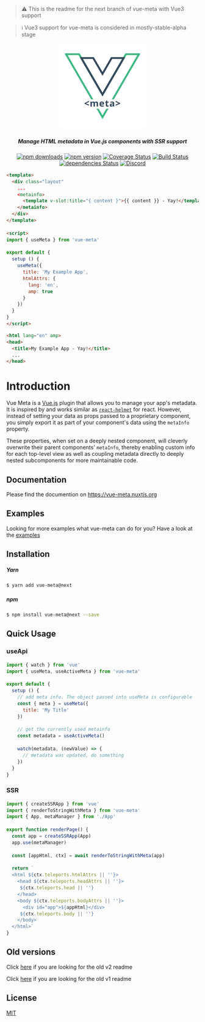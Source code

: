 > :warning: This is the readme for the next branch of vue-meta with Vue3 support

> :information_source: Vue3 support for vue-meta is considered in mostly-stable-alpha stage

<p align="center">
  <img src="./docs/.vuepress/public/vue-meta.png" alt="vue-meta" />
</p>

<h5 align="center">
  Manage HTML metadata in Vue.js components with SSR support
</h5>

<p align="center">
  <a href="http://npm-stat.com/charts.html?package=vue-meta"><img src="https://img.shields.io/npm/dm/vue-meta.svg" alt="npm downloads"></a>
  <a href="http://npmjs.org/package/vue-meta"><img src="https://img.shields.io/npm/v/vue-meta/next.svg" alt="npm version"></a>
  <a href="https://codecov.io/gh/nuxt/vue-meta"><img src="https://badgen.net/codecov/c/github/nuxt/vue-meta/next" alt="Coverage Status"></a>
  <a href="https://circleci.com/gh/nuxt/vue-meta/"><img src="https://badgen.net/circleci/github/nuxt/vue-meta/next" alt="Build Status"></a>
  <a href="https://david-dm.org/nuxt/vue-meta"><img src="https://david-dm.org/nuxt/vue-meta/next/status.svg" alt="dependencies Status"></a>
  <a href="https://discord.nuxtjs.org/"><img src="https://badgen.net/badge/Discord/join-us/7289DA" alt="Discord"></a>
</p>

```html
<template>
  <div class="layout"
    ...
    <metainfo>
      <template v-slot:title="{ content }">{{ content }} - Yay!</template>
    </metainfo>
  </div>
</template>

<script>
import { useMeta } from 'vue-meta'

export default {
  setup () {
    useMeta({
      title: 'My Example App',
      htmlAttrs: {
        lang: 'en',
        amp: true
      }
    })
  }
}
</script>
```
```html
<html lang="en" amp>
<head>
  <title>My Example App - Yay!</title>
  ...
</head>
```
# Introduction
Vue Meta is a [Vue.js](https://vuejs.org) plugin that allows you to manage your app's metadata. It is inspired by and works similar as [`react-helmet`](https://github.com/nfl/react-helmet) for react. However, instead of setting your data as props passed to a proprietary component, you simply export it as part of your component's data using the `metaInfo` property.

These properties, when set on a deeply nested component, will cleverly overwrite their parent components' `metaInfo`, thereby enabling custom info for each top-level view as well as coupling metadata directly to deeply nested subcomponents for more maintainable code.

## Documentation

Please find the documention on https://vue-meta.nuxtjs.org


## Examples

Looking for more examples what vue-meta can do for you? Have a look at the [examples](https://github.com/nuxt/vue-meta/tree/next/examples)

## Installation

##### Yarn
```sh
$ yarn add vue-meta@next
```

##### npm
```sh
$ npm install vue-meta@next --save
```

## Quick Usage

### useApi

```js
import { watch } from 'vue'
import { useMeta, useActiveMeta } from 'vue-meta'

export default {
  setup () {
    // add meta info. The object passed into useMeta is configurable
    const { meta } = useMeta({
      title: 'My Title'
    })

    // get the currently used metainfo
    const metadata = useActiveMeta()

    watch(metadata, (newValue) => {
      // metadata was updated, do something
    })
  }
}
```

### SSR 

```js
import { createSSRApp } from 'vue'
import { renderToStringWithMeta } from 'vue-meta'
import { App, metaManager } from './App'

export function renderPage() {
  const app = createSSRApp(App)
  app.use(metaManager)

  const [appHtml, ctx] = await renderToStringWithMeta(app)

  return `
  <html ${ctx.teleports.htmlAttrs || ''}>
    <head ${ctx.teleports.headAttrs || ''}>
     ${ctx.teleports.head || ''}
    </head>
    <body ${ctx.teleports.bodyAttrs || ''}>
      <div id="app">${appHtml}</div>
     ${ctx.teleports.body || ''}
    </body>
  </html>`
}
```

## Old versions

Click [here](https://github.com/nuxt/vue-meta/tree/master) if you are looking for the old v2 readme

Click [here](https://github.com/nuxt/vue-meta/tree/1.x) if you are looking for the old v1 readme

## License

[MIT](./LICENSE.md)
